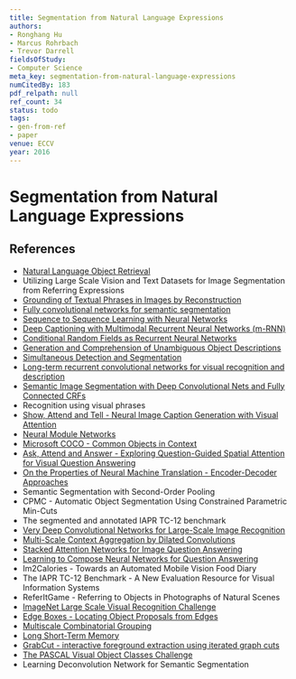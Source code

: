 ```yaml
---
title: Segmentation from Natural Language Expressions
authors:
- Ronghang Hu
- Marcus Rohrbach
- Trevor Darrell
fieldsOfStudy:
- Computer Science
meta_key: segmentation-from-natural-language-expressions
numCitedBy: 183
pdf_relpath: null
ref_count: 34
status: todo
tags:
- gen-from-ref
- paper
venue: ECCV
year: 2016
---
```


# Segmentation from Natural Language Expressions

## References

- [Natural Language Object Retrieval](./natural-language-object-retrieval.md)
- Utilizing Large Scale Vision and Text Datasets for Image Segmentation from Referring Expressions
- [Grounding of Textual Phrases in Images by Reconstruction](./grounding-of-textual-phrases-in-images-by-reconstruction.md)
- [Fully convolutional networks for semantic segmentation](./fully-convolutional-networks-for-semantic-segmentation.md)
- [Sequence to Sequence Learning with Neural Networks](./sequence-to-sequence-learning-with-neural-networks.md)
- [Deep Captioning with Multimodal Recurrent Neural Networks (m-RNN)](./deep-captioning-with-multimodal-recurrent-neural-networks-m-rnn.md)
- [Conditional Random Fields as Recurrent Neural Networks](./conditional-random-fields-as-recurrent-neural-networks.md)
- [Generation and Comprehension of Unambiguous Object Descriptions](./generation-and-comprehension-of-unambiguous-object-descriptions.md)
- [Simultaneous Detection and Segmentation](./simultaneous-detection-and-segmentation.md)
- [Long-term recurrent convolutional networks for visual recognition and description](./long-term-recurrent-convolutional-networks-for-visual-recognition-and-description.md)
- [Semantic Image Segmentation with Deep Convolutional Nets and Fully Connected CRFs](./semantic-image-segmentation-with-deep-convolutional-nets-and-fully-connected-crfs.md)
- Recognition using visual phrases
- [Show, Attend and Tell - Neural Image Caption Generation with Visual Attention](./show-attend-and-tell-neural-image-caption-generation-with-visual-attention.md)
- [Neural Module Networks](./neural-module-networks.md)
- [Microsoft COCO - Common Objects in Context](./microsoft-coco-common-objects-in-context.md)
- [Ask, Attend and Answer - Exploring Question-Guided Spatial Attention for Visual Question Answering](./ask-attend-and-answer-exploring-question-guided-spatial-attention-for-visual-question-answering.md)
- [On the Properties of Neural Machine Translation - Encoder-Decoder Approaches](./on-the-properties-of-neural-machine-translation-encoder-decoder-approaches.md)
- Semantic Segmentation with Second-Order Pooling
- CPMC - Automatic Object Segmentation Using Constrained Parametric Min-Cuts
- The segmented and annotated IAPR TC-12 benchmark
- [Very Deep Convolutional Networks for Large-Scale Image Recognition](./very-deep-convolutional-networks-for-large-scale-image-recognition.md)
- [Multi-Scale Context Aggregation by Dilated Convolutions](./multi-scale-context-aggregation-by-dilated-convolutions.md)
- [Stacked Attention Networks for Image Question Answering](./stacked-attention-networks-for-image-question-answering.md)
- [Learning to Compose Neural Networks for Question Answering](./learning-to-compose-neural-networks-for-question-answering.md)
- Im2Calories - Towards an Automated Mobile Vision Food Diary
- The IAPR TC-12 Benchmark - A New Evaluation Resource for Visual Information Systems
- ReferItGame - Referring to Objects in Photographs of Natural Scenes
- [ImageNet Large Scale Visual Recognition Challenge](./imagenet-large-scale-visual-recognition-challenge.md)
- [Edge Boxes - Locating Object Proposals from Edges](./edge-boxes-locating-object-proposals-from-edges.md)
- [Multiscale Combinatorial Grouping](./multiscale-combinatorial-grouping.md)
- [Long Short-Term Memory](./long-short-term-memory.md)
- [GrabCut - interactive foreground extraction using iterated graph cuts](./grabcut-interactive-foreground-extraction-using-iterated-graph-cuts.md)
- [The PASCAL Visual Object Classes Challenge](./the-pascal-visual-object-classes-challenge.md)
- Learning Deconvolution Network for Semantic Segmentation
